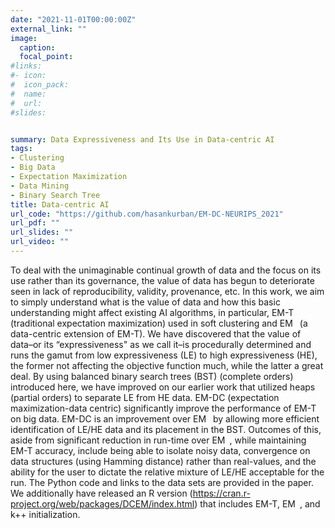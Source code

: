 ```yaml
---
date: "2021-11-01T00:00:00Z"
external_link: ""
image:
  caption: 
  focal_point: 
#links:
#- icon: 
#  icon_pack: 
#  name: 
#  url: 
#slides: 


summary: Data Expressiveness and Its Use in Data-centric AI
tags:
- Clustering
- Big Data
- Expectation Maximization
- Data Mining
- Binary Search Tree
title: Data-centric AI
url_code: "https://github.com/hasankurban/EM-DC-NEURIPS_2021"
url_pdf: ""
url_slides: ""
url_video: ""
---
```

    
To deal with the unimaginable continual growth of data and the focus on its use rather than its governance, the value of data has begun to deteriorate seen in lack of reproducibility, validity, provenance, etc. In this work, we aim to simply understand what is the value of data and how this basic understanding might affect existing AI algorithms, in particular, EM-T (traditional expectation maximization) used in soft clustering and EM  (a data-centric extension of EM-T). We have discovered that the value of data–or its “expressiveness" as we call it–is procedurally determined and runs the gamut from low expressiveness (LE) to high expressiveness (HE), the former not affecting the objective function much, while the latter a great deal. By using balanced binary search trees (BST) (complete orders) introduced here, we have improved on our earlier work that utilized heaps (partial orders) to separate LE from HE data. EM-DC (expectation maximization-data centric) significantly improve the performance of EM-T on big data. EM-DC is an improvement over EM  by allowing more efficient identification of LE/HE data and its placement in the BST. Outcomes of this, aside from significant reduction in run-time over EM , while maintaining EM-T accuracy, include being able to isolate noisy data, convergence on data structures (using Hamming distance) rather than real-values, and the ability for the user to dictate the relative mixture of LE/HE acceptable for the run. The Python code and links to the data sets are provided in the paper. We additionally have released an R version
 (https://cran.r-project.org/web/packages/DCEM/index.html) that includes EM-T, EM , and k++ initialization.
